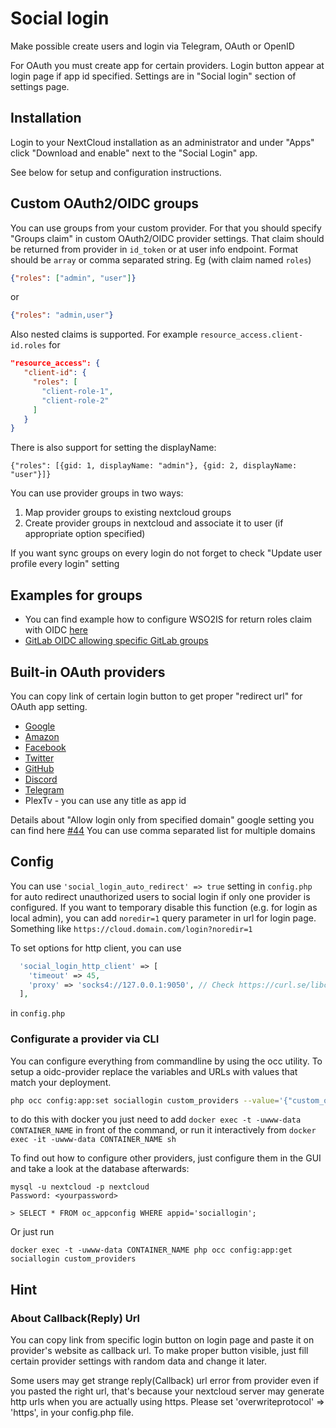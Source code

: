 # Social login

Make possible create users and login via Telegram, OAuth or OpenID

For OAuth you must create app for certain providers. Login button appear at login page if app id specified. Settings are in "Social login" section of settings page.

## Installation

Login to your NextCloud installation as an administrator and under "Apps" click "Download and enable" next to the "Social Login" app.

See below for setup and configuration instructions.



## Custom OAuth2/OIDC groups

You can use groups from your custom provider. For that you should specify "Groups claim" in custom OAuth2/OIDC provider settings. That claim should be returned from provider in `id_token` or at user info endpoint. Format should be `array` or comma separated string. Eg (with claim named `roles`)

```json
{"roles": ["admin", "user"]}
```
or
```json
{"roles": "admin,user"}
```

Also nested claims is supported. For example `resource_access.client-id.roles` for

```json
"resource_access": {
   "client-id": {
     "roles": [
       "client-role-1",
       "client-role-2"
     ]
   }
}
```

There is also support for setting the displayName:
```
{"roles": [{gid: 1, displayName: "admin"}, {gid: 2, displayName: "user"}]}
```


You can use provider groups in two ways:

1. Map provider groups to existing nextcloud groups
2. Create provider groups in nextcloud and associate it to user (if appropriate option specified)

If you want sync groups on every login do not forget to check "Update user profile every login" setting

## Examples for groups

* You can find example how to configure WSO2IS for return roles claim with OIDC [here](https://medium.com/@dewni.matheesha/claim-mapping-and-retrieving-end-user-information-in-wso2is-cffd5f3937ff)
* [GitLab OIDC allowing specific GitLab groups](https://github.com/zorn-v/nextcloud-social-login/blob/master/docs/sso/gitlab.md)

## Built-in OAuth providers

You can copy link of certain login button to get proper "redirect url" for OAuth app setting.

* [Google](https://github.com/zorn-v/nextcloud-social-login/blob/master/docs/sso/google.md)
* [Amazon](https://developer.amazon.com/loginwithamazon/console/site/lwa/overview.html)
* [Facebook](https://github.com/zorn-v/nextcloud-social-login/blob/master/docs/sso/facebook.md)
* [Twitter](https://github.com/zorn-v/nextcloud-social-login/blob/master/docs/sso/twitter.md)
* [GitHub](https://github.com/settings/developers)
* [Discord](https://discordapp.com/developers/applications/me#top)
* [Telegram](https://github.com/zorn-v/nextcloud-social-login/blob/master/docs/sso/telegram.md)
* PlexTv - you can use any title as app id

Details about "Allow login only from specified domain" google setting you can find here [#44](https://github.com/zorn-v/nextcloud-social-login/issues/44)
You can use comma separated list for multiple domains

## Config

You can use `'social_login_auto_redirect' => true` setting in `config.php` for auto redirect unauthorized users to social login if only one provider is configured.
If you want to temporary disable this function (e.g. for login as local admin), you can add `noredir=1` query parameter in url for login page. Something like `https://cloud.domain.com/login?noredir=1`

To set options for http client, you can use
```php
  'social_login_http_client' => [
    'timeout' => 45,
    'proxy' => 'socks4://127.0.0.1:9050', // Check https://curl.se/libcurl/c/CURLOPT_PROXY.html for allowed variants
  ],
```
in `config.php`

### Configurate a provider via CLI

You can configure everything from commandline by using the occ utility. To setup a oidc-provider replace the variables and URLs with values that match your deployment.
```bash
php occ config:app:set sociallogin custom_providers --value='{"custom_oidc": [{"name": "gitlab_oidc", "title": "Gitlab", "authorizeUrl": "https://gitlab.my-domain.org/oauth/authorize", "tokenUrl": "https://gitlab.my-domain.org/oauth/token", "userInfoUrl": "https://gitlab.my-domain.org/oauth/userinfo", "logoutUrl": "", "clientId": "$my_application_id", "clientSecret": "$my_super_secret_secret", "scope": "openid", "groupsClaim": "groups", "style": "gitlab", "defaultGroup": ""}]}'
```
to do this with docker you just need to add `docker exec -t -uwww-data CONTAINER_NAME` in front of the command, or run it interactively from `docker exec -it -uwww-data CONTAINER_NAME sh`

To find out how to configure other providers, just configure them in the GUI and take a look at the database afterwards:
```
mysql -u nextcloud -p nextcloud
Password: <yourpassword>

> SELECT * FROM oc_appconfig WHERE appid='sociallogin';
```

Or just run

`docker exec -t -uwww-data CONTAINER_NAME php occ config:app:get sociallogin custom_providers`

## Hint

### About Callback(Reply) Url
You can copy link from specific login button on login page and paste it on provider's website as callback url. To make proper button visible, just fill certain provider settings with random data and change it later.

Some users may get strange reply(Callback) url error from provider even if you pasted the right url, that's because your nextcloud server may generate http urls when you are actually using https.
Please set 'overwriteprotocol' => 'https', in your config.php file.
